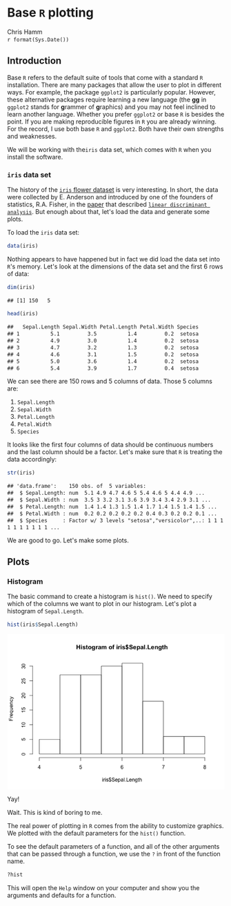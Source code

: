 # Base `R` plotting
Chris Hamm  
`r format(Sys.Date())`  



## Introduction

Base `R` refers to the default suite of tools that come with a standard `R` installation. There are many packages that allow the user to plot in different ways. For example, the package `ggplot2` is particularly popular. However, these alternative packages require learning a new language (the **gg** in `ggplot2` stands for **g**rammer of **g**raphics) and you may not feel inclined to learn another language. Whether you prefer `ggplot2` or base `R` is besides the point. If you are making reproducible figures in `R` you are already winning. For the record, I use both base `R` and `ggplot2`. Both have their own strengths and weaknesses.

We will be working with the`iris` data set, which comes with `R` when you install the software. 

### `iris` data set 

The history of the [`iris` flower dataset](https://en.wikipedia.org/wiki/Iris_flower_data_set) is very interesting. In short, the data were collected by E. Anderson and introduced by one of the founders of statistics, R.A. Fisher, in the [paper](http://onlinelibrary.wiley.com/doi/10.1111/j.1469-1809.1936.tb02137.x/abstract;jsessionid=872BB90F822BC6CED8F4696E544EF6F5.f03t04) that described [`linear discriminant analysis`](https://en.wikipedia.org/wiki/Linear_discriminant_analysis). But enough about that, let's load the data and generate some plots. 

To load the `iris` data set:

```r
data(iris)
```

Nothing appears to have happened but in fact we did load the data set into `R`'s memory. Let's look at the dimensions of the data set and the first 6 rows of data:


```r
dim(iris)
```

```
## [1] 150   5
```

```r
head(iris)
```

```
##   Sepal.Length Sepal.Width Petal.Length Petal.Width Species
## 1          5.1         3.5          1.4         0.2  setosa
## 2          4.9         3.0          1.4         0.2  setosa
## 3          4.7         3.2          1.3         0.2  setosa
## 4          4.6         3.1          1.5         0.2  setosa
## 5          5.0         3.6          1.4         0.2  setosa
## 6          5.4         3.9          1.7         0.4  setosa
```

We can see there are 150 rows and 5 columns of data. Those 5 columns are: 

1. `Sepal.Length`
1. `Sepal.Width`
1. `Petal.Length`
1. `Petal.Width`
1. `Species`

It looks like the first four columns of data should be continuous numbers and the last column should be a factor. Let's make sure that `R` is treating the data accordingly:


```r
str(iris)
```

```
## 'data.frame':	150 obs. of  5 variables:
##  $ Sepal.Length: num  5.1 4.9 4.7 4.6 5 5.4 4.6 5 4.4 4.9 ...
##  $ Sepal.Width : num  3.5 3 3.2 3.1 3.6 3.9 3.4 3.4 2.9 3.1 ...
##  $ Petal.Length: num  1.4 1.4 1.3 1.5 1.4 1.7 1.4 1.5 1.4 1.5 ...
##  $ Petal.Width : num  0.2 0.2 0.2 0.2 0.2 0.4 0.3 0.2 0.2 0.1 ...
##  $ Species     : Factor w/ 3 levels "setosa","versicolor",..: 1 1 1 1 1 1 1 1 1 1 ...
```

We are good to go. Let's make some plots.

## Plots

### Histogram

The basic command to create a histogram is `hist()`. We need to specify which of the columns we want to plot in our histogram. Let's plot a histogram of `Sepal.Length`.


```r
hist(iris$Sepal.Length)
```

<img src="base_R_plots_files/figure-html/hist_1-1.png" style="display: block; margin: auto;" />

Yay!

Wait. This is kind of boring to me. 

The real power of plotting in `R` comes from the ability to customize graphics. We plotted with the default parameters for the `hist()` function.

To see the default parameters of a function, and all of the other arguments that can be passed through a function, we use the `?` in front of the function name.


```r
?hist
```

This will open the `Help` window on your computer and show you the arguments and defaults for a function. 
